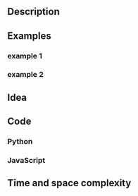 #

## Description

## Examples
### example 1

### example 2

## Idea

## Code
### Python

### JavaScript

## Time and space complexity